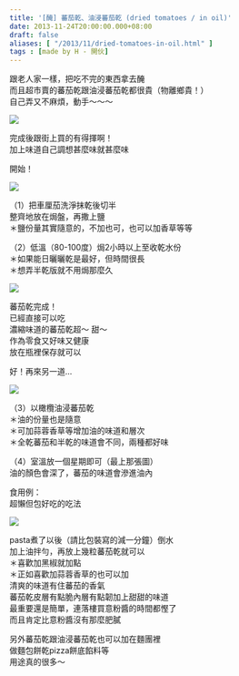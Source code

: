 ```yaml
---
title: '[醃] 蕃茄乾、油浸蕃茄乾 (dried tomatoes / in oil)'
date: 2013-11-24T20:00:00.000+08:00
draft: false
aliases: [ "/2013/11/dried-tomatoes-in-oil.html" ]
tags : [made by H - 開伙]
---
```


跟老人家一樣，把吃不完的東西拿去醃  
而且超市賣的蕃茄乾跟油浸蕃茄乾都很貴（物離鄉貴！）  
自己弄又不麻煩，動手～～～  

[![](https://2.bp.blogspot.com/-4QoCojw-0lU/XCeAZ379ZjI/AAAAAAAACyE/TZrGOjLHrZg-9v0G7dnP2xOjti0Eae0jwCLcBGAs/s640/93.jpg)](https://2.bp.blogspot.com/-4QoCojw-0lU/XCeAZ379ZjI/AAAAAAAACyE/TZrGOjLHrZg-9v0G7dnP2xOjti0Eae0jwCLcBGAs/s1600/93.jpg)

完成後跟街上買的有得揮啊！  
加上味道自己調想甚麼味就甚麼味  
  
開始！  

[![](https://4.bp.blogspot.com/-MxqeRBJ9dCM/XCeAg-4NRGI/AAAAAAAACyM/0wb6H2H-QCcMKso85MehfQ_qx8bGtFkeQCLcBGAs/s640/94.jpg)](https://4.bp.blogspot.com/-MxqeRBJ9dCM/XCeAg-4NRGI/AAAAAAAACyM/0wb6H2H-QCcMKso85MehfQ_qx8bGtFkeQCLcBGAs/s1600/94.jpg)

（1）把車厘茄洗淨抹乾後切半  
整齊地放在焗盤，再撒上鹽  
＊鹽份量其實隨意的，不加也可，也可以加香草等等  

  

（2）低溫（80-100度）焗2小時以上至收乾水份  
＊如果能日曬曬乾是最好，但時間很長  
＊想弄半乾版就不用焗那麼久  

[![](https://2.bp.blogspot.com/-Y4EB4phtFdY/XCeAoQmyyGI/AAAAAAAACyQ/nAac2KdIFpUiPFizg7-22xOPhX8w3T1lACLcBGAs/s640/95.jpg)](https://2.bp.blogspot.com/-Y4EB4phtFdY/XCeAoQmyyGI/AAAAAAAACyQ/nAac2KdIFpUiPFizg7-22xOPhX8w3T1lACLcBGAs/s1600/95.jpg)

蕃茄乾完成！  
已經直接可以吃  
濃縮味道的蕃茄乾超～ 甜～  
作為零食又好味又健康  
放在瓶裡保存就可以  
  
  
好！再來另一道...  

[![](https://4.bp.blogspot.com/-04GDEcwoLTU/XCeAunuWfQI/AAAAAAAACyY/mSArXi4wlKYaOyo6bbQKn6IhZrxSPiI2wCLcBGAs/s640/96.jpg)](https://4.bp.blogspot.com/-04GDEcwoLTU/XCeAunuWfQI/AAAAAAAACyY/mSArXi4wlKYaOyo6bbQKn6IhZrxSPiI2wCLcBGAs/s1600/96.jpg)

（3）以橄欖油浸蕃茄乾  
＊油的份量也是隨意  
＊可加蒜蓉香草等增加油的味道和層次  
＊全乾蕃茄和半乾的味道會不同，兩種都好味  
  
（4）室溫放一個星期即可（最上那張圖）  
油的顏色會深了，蕃茄的味道會滲進油內  
  
  
食用例：  
超懶但包好吃的吃法  

[![](https://4.bp.blogspot.com/-Y2JLyqIR_ZU/XCeA1hHhTPI/AAAAAAAACyg/3RTgxiy0YmIMGhXjRKJFGO7gZ6a8cFO0ACLcBGAs/s640/97.jpg)](https://4.bp.blogspot.com/-Y2JLyqIR_ZU/XCeA1hHhTPI/AAAAAAAACyg/3RTgxiy0YmIMGhXjRKJFGO7gZ6a8cFO0ACLcBGAs/s1600/97.jpg)

pasta煮了以後（請比包裝寫的減一分鐘）倒水  
加上油拌勻，再放上幾粒蕃茄乾就可以  
＊喜歡加黑椒就加點  
＊正如喜歡加蒜蓉香草的也可以加  
清爽的味道有住蕃茄的香氣  
蕃茄乾皮層有點脆內層有點韌加上甜甜的味道  
最重要還是簡單，連落樓買意粉醬的時間都慳了  
而且肯定比意粉醬沒有那麼肥膩  
  
  
另外蕃茄乾跟油浸蕃茄乾也可以加在麵團裡  
做麵包餅乾pizza餅底餡料等  
用途真的很多～